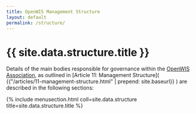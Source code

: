 ```yaml
---
title: OpenWIS Management Structure
layout: default
permalink: /structure/
---
```


# {{ site.data.structure.title }}

Details of the main bodies responsible for governance within the [OpenWIS Association]( {{site.url}} ), as outlined in [Article 11: Management Structure]( {{"/articles/11-management-structure.html" | prepend: site.baseurl}} ) are described in the following sections:

{% include menusection.html coll=site.data.structure title=site.data.structure.title %}